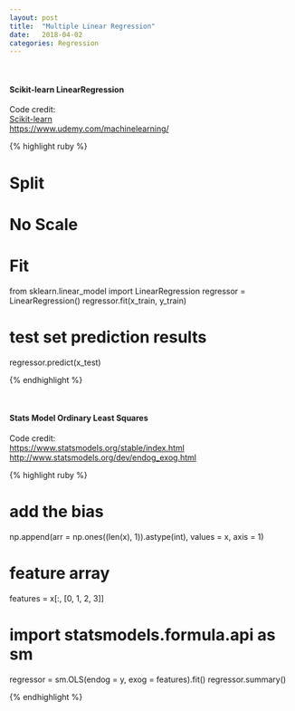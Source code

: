 ```yaml
---
layout: post
title:  "Multiple Linear Regression"
date:   2018-04-02
categories: Regression
---
```

<br />
<h4>Scikit-learn LinearRegression</h4>
<p>Code credit:
<br />
<a href="http://scikit-learn.org/stable/modules/generated/sklearn.linear_model.LinearRegression.html">
Scikit-learn
</a>
<br />
<a href="https://www.udemy.com/machinelearning/">
https://www.udemy.com/machinelearning/
</a>
</p>

{% highlight ruby %}

# Split
# No Scale

# Fit
from sklearn.linear_model import LinearRegression
regressor = LinearRegression()
regressor.fit(x_train, y_train)

# test set prediction results
regressor.predict(x_test)

{% endhighlight %}

<br />
<h4>Stats Model Ordinary Least Squares</h4>
<p>Code credit:
<br />
<a href="https://www.statsmodels.org/stable/index.html">
https://www.statsmodels.org/stable/index.html
</a>
<br />
<a href="http://www.statsmodels.org/dev/endog_exog.html">
http://www.statsmodels.org/dev/endog_exog.html
</a>
</p>

{% highlight ruby %}

# add the bias
np.append(arr = np.ones((len(x), 1)).astype(int), values = x, axis = 1)

# feature array
features = x[:, [0, 1, 2, 3]]

# import statsmodels.formula.api as sm
regressor = sm.OLS(endog = y, exog = features).fit()
regressor.summary()

{% endhighlight %}
